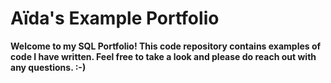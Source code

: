 # Aïda's Example Portfolio

**Welcome to my SQL Portfolio!  This code repository contains examples of code I have written.  Feel free to take a look and please do reach out with any questions. :-)**
